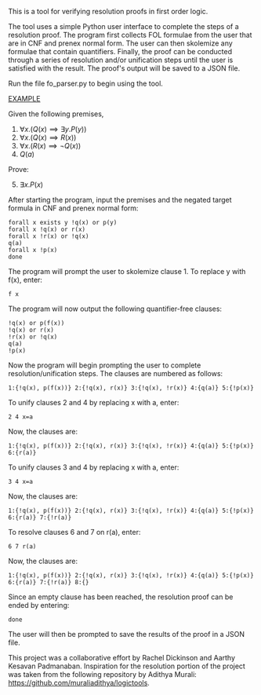 This is a tool for verifying resolution proofs in first order logic.

The tool uses a simple Python user interface to complete the steps of a resolution proof. The program first collects FOL formulae from the 
user that are in CNF and prenex normal form. The user can then skolemize any formulae that contain quantifiers. Finally, the proof can be 
conducted through a series of resolution and/or unification steps until the user is satisfied with the result. The proof's output will be 
saved to a JSON file.

Run the file fo_parser.py to begin using the tool.

<ins>EXAMPLE</ins>

Given the following premises,
1. $\forall x. (Q(x) \implies \exists y. P(y))$
2. $\forall x. (Q(x) \implies R(x))$
3. $\forall x. (R(x) \implies \neg Q(x))$
4. $Q(a)$

Prove:

5. $\exists x. P(x)$

   

After starting the program, input the premises and the negated target formula in CNF and prenex normal form:
```
forall x exists y !q(x) or p(y)
forall x !q(x) or r(x)
forall x !r(x) or !q(x)
q(a)
forall x !p(x)
done
```

The program will prompt the user to skolemize clause 1. To replace y with f(x), enter:
```
f x
```

The program will now output the following quantifier-free clauses:
```
!q(x) or p(f(x))
!q(x) or r(x)
!r(x) or !q(x)
q(a)
!p(x)
```

Now the program will begin prompting the user to complete resolution/unification steps.
The clauses are numbered as follows:
```
1:{!q(x), p(f(x))} 2:{!q(x), r(x)} 3:{!q(x), !r(x)} 4:{q(a)} 5:{!p(x)}
```

To unify clauses 2 and 4 by replacing x with a, enter:
```
2 4 x=a
```

Now, the clauses are:
```
1:{!q(x), p(f(x))} 2:{!q(x), r(x)} 3:{!q(x), !r(x)} 4:{q(a)} 5:{!p(x)} 6:{r(a)}
```

To unify clauses 3 and 4 by replacing x with a, enter:
```
3 4 x=a
```
Now, the clauses are:
```
1:{!q(x), p(f(x))} 2:{!q(x), r(x)} 3:{!q(x), !r(x)} 4:{q(a)} 5:{!p(x)} 6:{r(a)} 7:{!r(a)}
```

To resolve clauses 6 and 7 on r(a), enter:
```
6 7 r(a)
```
Now, the clauses are:
```
1:{!q(x), p(f(x))} 2:{!q(x), r(x)} 3:{!q(x), !r(x)} 4:{q(a)} 5:{!p(x)} 6:{r(a)} 7:{!r(a)} 8:{}
```

Since an empty clause has been reached, the resolution proof can be ended by entering:
```
done
```

The user will then be prompted to save the results of the proof in a JSON file.




This project was a collaborative effort by Rachel Dickinson and Aarthy Kesavan Padmanaban. Inspiration for the resolution portion of the
project was taken from the following repository by Adithya Murali: https://github.com/muraliadithya/logictools.
